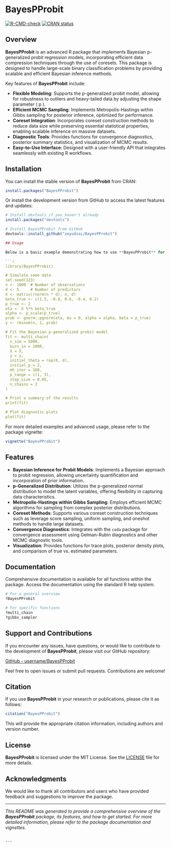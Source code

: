 # BayesPProbit

<!-- badges: start -->
[![R-CMD-check](https://github.com/zeyudsai/BayesPProbit/workflows/R-CMD-check/badge.svg)](https://github.com/username/BayesPProbit/actions)
[![CRAN status](https://www.r-pkg.org/badges/version/BayesPProbit)](https://CRAN.R-project.org/package=BayesPProbit)
<!-- badges: end -->

## Overview

**BayesPProbit** is an advanced R package that implements Bayesian p-generalized probit regression models, incorporating efficient data compression techniques through the use of coresets. This package is designed to handle large-scale binary classification problems by providing scalable and efficient Bayesian inference methods.

Key features of **BayesPProbit** include:

- **Flexible Modeling**: Supports the p-generalized probit model, allowing for robustness to outliers and heavy-tailed data by adjusting the shape parameter \( p \).
- **Efficient MCMC Sampling**: Implements Metropolis-Hastings within Gibbs sampling for posterior inference, optimized for performance.
- **Coreset Integration**: Incorporates coreset construction methods to reduce data size while preserving essential statistical properties, enabling scalable inference on massive datasets.
- **Diagnostic Tools**: Provides functions for convergence diagnostics, posterior summary statistics, and visualization of MCMC results.
- **Easy-to-Use Interface**: Designed with a user-friendly API that integrates seamlessly with existing R workflows.

## Installation

You can install the stable version of **BayesPProbit** from CRAN:

```r
install.packages("BayesPProbit")
```

Or install the development version from GitHub to access the latest features and updates:

```r
# Install devtools if you haven't already
install.packages("devtools")

# Install BayesPProbit from GitHub
devtools::install_github("zeyudsai/BayesPProbit")

## Usage

Below is a basic example demonstrating how to use **BayesPProbit** for Bayesian p-generalized probit regression:

```r
library(BayesPProbit)

# Simulate some data
set.seed(123)
n <- 1000  # Number of observations
d <- 5     # Number of predictors
X <- matrix(rnorm(n * d), n, d)
beta_true <- c(1.5, -0.8, 0.6, -0.4, 0.2)
p_true <- 2
eta <- X %*% beta_true
alpha <- p_scale(p_true)
prob <- gnorm::pgnorm(eta, mu = 0, alpha = alpha, beta = p_true)
y <- rbinom(n, 1, prob)

# Fit the Bayesian p-generalized probit model
fit <- multi_chain(
  n_sim = 5000,
  burn_in = 1000,
  X = X,
  y = y,
  initial_theta = rep(0, d),
  initial_p = 2,
  mh_iter = 100,
  p_range = c(1, 3),
  step_size = 0.05,
  n_chains = 3
)

# Print a summary of the results
print(fit)

# Plot diagnostic plots
plot(fit)
```

For more detailed examples and advanced usage, please refer to the package vignette:

```r
vignette("BayesPProbit")
```

## Features

- **Bayesian Inference for Probit Models**: Implements a Bayesian approach to probit regression, allowing uncertainty quantification and incorporation of prior information.
- **p-Generalized Distribution**: Utilizes the p-generalized normal distribution to model the latent variables, offering flexibility in capturing data characteristics.
- **Metropolis-Hastings within Gibbs Sampling**: Employs efficient MCMC algorithms for sampling from complex posterior distributions.
- **Coreset Methods**: Supports various coreset construction techniques such as leverage score sampling, uniform sampling, and oneshot methods to handle large datasets.
- **Convergence Diagnostics**: Integrates with the `coda` package for convergence assessment using Gelman-Rubin diagnostics and other MCMC diagnostic tools.
- **Visualization**: Provides functions for trace plots, posterior density plots, and comparison of true vs. estimated parameters.

## Documentation

Comprehensive documentation is available for all functions within the package. Access the documentation using the standard R help system:

```r
# For a general overview
?BayesPProbit

# For specific functions
?multi_chain
?gibbs_sampler
```

## Support and Contributions

If you encounter any issues, have questions, or would like to contribute to the development of **BayesPProbit**, please visit our GitHub repository:

[GitHub - username/BayesPProbit](https://github.com/username/BayesPProbit)

Feel free to open issues or submit pull requests. Contributions are welcome!

## Citation

If you use **BayesPProbit** in your research or publications, please cite it as follows:

```r
citation("BayesPProbit")
```

This will provide the appropriate citation information, including authors and version number.

## License

**BayesPProbit** is licensed under the MIT License. See the [LICENSE](https://github.com/username/BayesPProbit/blob/master/LICENSE) file for more details.

## Acknowledgments

We would like to thank all contributors and users who have provided feedback and suggestions to improve the package.

---

*This README was generated to provide a comprehensive overview of the **BayesPProbit** package, its features, and how to get started. For more detailed information, please refer to the package documentation and vignettes.*
```

---